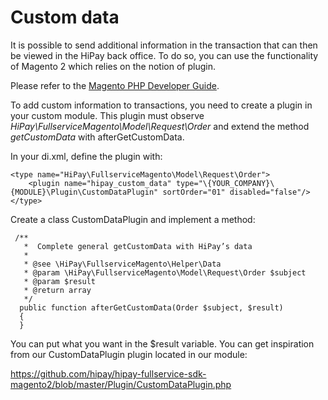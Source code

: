 # Custom data

It is possible to send additional information in the transaction that can then be viewed in the HiPay back office.
To do so, you can use the functionality of Magento 2 which relies on the notion of plugin.

Please refer to the [Magento PHP Developer Guide](http://devdocs.magento.com/guides/v2.0/extension-dev-guide/plugins.html).

To add custom information to transactions, you need to create a plugin in your custom module.
This plugin must observe _HiPay\FullserviceMagento\Model\Request\Order_
and extend the method _getCustomData_ with afterGetCustomData.

In your di.xml, define the plugin with:

    <type name="HiPay\FullserviceMagento\Model\Request\Order">
        <plugin name="hipay_custom_data" type="\{YOUR_COMPANY}\{MODULE}\Plugin\CustomDataPlugin" sortOrder="01" disabled="false"/>
    </type>

Create a class CustomDataPlugin and implement a method:

     /**
       *  Complete general getCustomData with HiPay’s data
       *
       * @see \HiPay\FullserviceMagento\Helper\Data
       * @param \HiPay\FullserviceMagento\Model\Request\Order $subject
       * @param $result
       * @return array
       */
      public function afterGetCustomData(Order $subject, $result)
      {
      }

You can put what you want in the $result variable.
You can get inspiration from our CustomDataPlugin plugin located in our module:

https://github.com/hipay/hipay-fullservice-sdk-magento2/blob/master/Plugin/CustomDataPlugin.php



